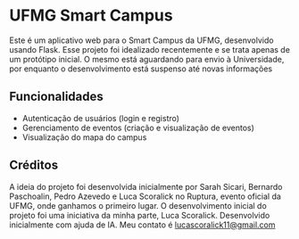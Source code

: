 # UFMG Smart Campus

Este é um aplicativo web para o Smart Campus da UFMG, desenvolvido usando Flask. Esse projeto foi idealizado recentemente e se trata apenas de um protótipo inicial.
O mesmo está aguardando para envio à Universidade, por enquanto o desenvolvimento está suspenso até novas informações
## Funcionalidades

- Autenticação de usuários (login e registro)
- Gerenciamento de eventos (criação e visualização de eventos)
- Visualização do mapa do campus

## Créditos
A ideia do projeto foi desenvolvida inicialmente por Sarah Sicari, Bernardo Paschoalin, Pedro Azevedo e Luca Scoralick no Ruptura, evento oficial da UFMG, onde ganhamos o primeiro lugar.
O desenvolvimento inicial do projeto foi uma iniciativa da minha parte, Luca Scoralick. Desenvolvido inicialmente com ajuda de IA. Meu contato é lucascoralick11@gmail.com
